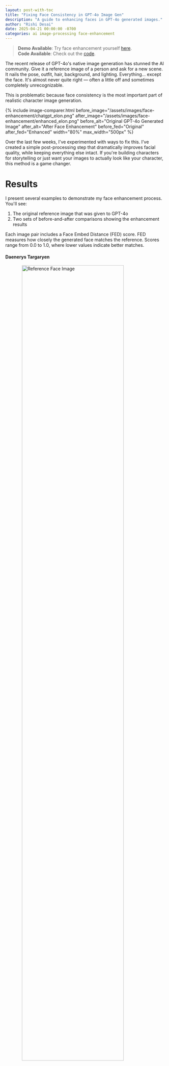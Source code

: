 ```yaml
---
layout: post-with-toc
title: "Fixing Face Consistency in GPT-4o Image Gen"
description: "A guide to enhancing faces in GPT-4o generated images."
author: "Rishi Desai"
date: 2025-04-21 00:00:00 -0700
categories: ai image-processing face-enhancement
---
```


> **Demo Available**: Try face enhancement yourself [here](https://huggingface.co/spaces/rdesai2/FaceEnhance).  
> **Code Available**: Check out the [code](https://github.com/RishiDesai/FaceEnhance).

The recent release of GPT-4o's native image generation has stunned the AI community. Give it a reference image of a person and ask for a new scene. It nails the pose, outfit, hair, background, and lighting. Everything… except the face. It's almost never quite right — often a little off and sometimes completely unrecognizable.

This is problematic because face consistency is the most important part of realistic character image generation.

{% include image-comparer.html 
  before_image="/assets/images/face-enhancement/chatgpt_elon.png"
  after_image="/assets/images/face-enhancement/enhanced_elon.png"
  before_alt="Original GPT-4o Generated Image"
  after_alt="After Face Enhancement"
  before_fed="Original"
  after_fed="Enhanced"
  width="80%"
  max_width="500px"
%}

Over the last few weeks, I've experimented with ways to fix this. I've created a simple post-processing step that dramatically improves facial quality, while keeping everything else intact. If you're building characters for storytelling or just want your images to actually look like your character, this method is a game changer. 

# Results
I present several examples to demonstrate my face enhancement process. You'll see:
1. The original reference image that was given to GPT-4o
2. Two sets of before-and-after comparisons showing the enhancement results

Each image pair includes a Face Embed Distance (FED) score. FED measures how closely the generated face matches the reference. Scores range from 0.0 to 1.0, where lower values indicate better matches.

#### Daenerys Targaryen

<img src="/assets/images/face-enhancement/dany_face.jpg" alt="Reference Face Image" style="width: 80%; max-width: 400px; display: block; margin: 0 auto;">

{% include image-comparer.html 
  before_image="/assets/images/face-enhancement/chatgpt_dany_1.png"
  after_image="/assets/images/face-enhancement/enhanced_dany_1.png"
  before_alt="Original GPT-4o Generated Image"
  after_alt="After Face Enhancement"
  before_fed="FED: 0.97"
  after_fed="FED: 0.56"
  width="80%"
  max_width="500px"
%}

{% include image-comparer.html 
  before_image="/assets/images/face-enhancement/chatgpt_dany_2.png"
  after_image="/assets/images/face-enhancement/enhanced_dany_2.png"
  before_alt="Original GPT-4o Generated Image"
  after_alt="After Face Enhancement"
  before_fed="FED: 0.89"
  after_fed="FED: 0.50"
  width="80%"
  max_width="500px"
%}

#### Timothée Chalamet

<img src="/assets/images/face-enhancement/timothee_face.jpg" alt="Reference Face Image" style="width: 80%; max-width: 400px; display: block; margin: 0 auto;">

{% include image-comparer.html 
  before_image="/assets/images/face-enhancement/chatgpt_tim_1.png"
  after_image="/assets/images/face-enhancement/enhanced_tim_1_.png"
  before_alt="Original GPT-4o Generated Image"
  after_alt="After Face Enhancement"
  before_fed="FED: 1.0"
  after_fed="FED: 0.36"
  width="80%"
  max_width="500px"
%}

{% include image-comparer.html 
  before_image="/assets/images/face-enhancement/chatgpt_tim_2.png"
  after_image="/assets/images/face-enhancement/enhanced_tim_2.png"
  before_alt="Original GPT-4o Generated Image"
  after_alt="After Face Enhancement"
  before_fed="FED: 0.77"
  after_fed="FED: 0.44"
  width="80%"
  max_width="500px"
%}

#### A Character Generated by Flux.1-dev

<div style="display: flex; justify-content: center; gap: 10px; margin: 20px 0;">
  <img src="/assets/images/face-enhancement/woman_body.png" alt="Full Body Image" style="width: 35%; max-width: 300px;">
  <img src="/assets/images/face-enhancement/woman_face.jpg" alt="Upscaled Face" style="width: 35%; max-width: 300px;">
</div>

{% include image-comparer.html 
  before_image="/assets/images/face-enhancement/chatgpt_woman_1.png"
  after_image="/assets/images/face-enhancement/enhanced_woman_1.png"
  before_alt="Original GPT-4o Generated Image (Face Embed Distance: 1.0)"
  after_alt="After Face Enhancement (Face Embed Distance: 0.75)"
  before_fed="FED: 1.0"
  after_fed="FED: 0.75"
  width="80%"
  max_width="500px"
%}

{% include image-comparer.html 
  before_image="/assets/images/face-enhancement/chatgpt_woman_2.png"
  after_image="/assets/images/face-enhancement/enhanced_woman_2.png"
  before_alt="Original GPT-4o Generated Image (Face Embed Distance: 1.0)"
  after_alt="After Face Enhancement (Face Embed Distance: 0.67)"
  before_fed="FED: 1.0"
  after_fed="FED: 0.67"
  width="80%"
  max_width="500px"
%}


# Face Enhancement
Malformed faces are a persistent challenge in image generation. Traditional face improvement methods are not effective:

- SDXL inpainting fails because it can't guarantee facial consistency when working with masked face regions.
- [ControlNet](https://github.com/lllyasviel/ControlNet) (any mode) struggles to maintain facial consistency.
- [ComfyUI](https://github.com/comfyanonymous/ComfyUI) custom nodes like [FaceDetailer](https://github.com/ltdrdata/ComfyUI-Impact-Pack) requires a reasonably formed face as a starting point.

Face swapping the target image's face with a reference face can be a great option, especially for front-facing images. However, it can struggle with facial expressions, varied perspectives, and lighting. Unlike face swapping, which replaces facial pixels directly, face enhancement regenerates the image with guided facial features via latent diffusion. This provides far more granular control over facial consistency.


#### Preprocessing
We need a high quality forward facing image of our character. [AutoCropFace](https://github.com/liusida/ComfyUI-AutoCropFaces) extracts and crops the face, but the image is blurry and needs upscaling. [ESRGAN](https://github.com/xinntao/ESRGAN) is a simple approach that provides a good balance of speed and fidelity. It won't introduce many new details like skin textures or hair styles. [fal.ai](https://fal.ai/models/fal-ai/esrgan) has a convenient endpoint for face upscaling.

{% include image-comparer.html 
  before_image="/assets/images/face-enhancement/woman_face_cropped.png"
  after_image="/assets/images/face-enhancement/woman_face.jpg"
  before_alt="Cropped Face Image"
  after_alt="Upscaled Face Image"
  before_fed="Original"
  after_fed="Upscaled"
  width="80%"
  max_width="400px"
%}

We also need a detailed image caption of the target image. GPT-4o is the best model for captioning, but it often refuses to caption images of people it recognizes. [Florence2](https://huggingface.co/microsoft/Florence-2-large) is the best open-source image caption model, and it never refuses to answer.

#### Face-Guided Image Generation Models
We turn towards image-to-image models that take a face image as input. The three leading Flux-based models are [PuLID-Flux](https://github.com/ToTheBeginning/PuLID), [IPAdapter](https://huggingface.co/XLabs-AI/flux-ip-adapter-v2), and [ACE++](https://ali-vilab.github.io/ACE_plus_page/). (We'll exclude [InfiniteYou](https://github.com/bytedance/InfiniteYou) because it's only just starting to be incorporated into the ComfyUI ecosystem.) All three models share a foundation, where they extract a face ID embedding using [InsightFace](https://github.com/deepinsight/insightface) and use it to guide the diffusion process to maintain facial consistency. PuLID-Flux is the best of the three; it uses contrastive learning to ensure the model preserves face identity without affecting the ability to follow the text prompt.

Note that Insightface is optimized for the faces of real people. It's often unable to detect faces in anime characters, cartoons, and non-human subjects. Hence, we'll only focus on photorealistic images of people.

While PuLID-Flux excels at generating new images from text prompts and a reference face, our task is different. We already have generated images, and we need to enhance their facial quality using our high-quality face reference.

<img src="/assets/images/face-enhancement/diagram.jpg" alt="Face Enhancement Pipeline Diagram" style="width: 100%; max-width: 550px; display: block; margin: 20px auto;">

#### Implementation
The [ComfyUI](https://github.com/comfyanonymous/ComfyUI) community provides an unobvious solution through the [ComfyUI-PuLID-Flux](https://github.com/balazik/ComfyUI-PuLID-Flux) custom node. While it's primarily intended as a PuLID-Flux wrapper, its implementation allows us to do much more. This node patches the forward pass of Flux to inject the face ID embeddings into the diffusion process. More specifically, it uses InsightFace and EVA-CLIP to detect the face and extract the face ID embedding, which is then injected into the diffusion process at specific steps. 

We can use the patched Flux model in arbitrary ways within ComfyUI because of the flexibility in model inputs and outputs (in contrast to HuggingFace's [diffusers](https://huggingface.co/docs/diffusers/en/index)). Hence, we can leverage it with tiled ControlNet to improve the face quality in any image. We set the positive prompt to our image caption to guide the ControlNet to regenerate the entire image, while enforcing facial consistency based on the reference face embedding. We keep the ControlNet strength high (0.8-1.0), so generation follows the control image strictly. The ID weight in PuLID controls the level of face ID preservation during generation. I found the sweet spot for ID weight between 0.6 and 0.8; values higher than 0.8 tend to smooth out facial expressions in the target image.

Although PuLID is a popular model in the ComfyUI community, I haven't seen it used in this particular way before. [Mickmumpitz's](https://x.com/mickmumpitz) Flux character consistency workflow is the first I've come across that utilizes ComfyUI-PuLID-Flux specifically for face enhancement. It served as a helpful reference point for building my own workflows.

#### A Metric for Face Quality
Let's quantify face quality. The [Face Analysis](https://github.com/cubiq/ComfyUI_FaceAnalysis) custom node is a simple yet robust option. It uses InsightFace to extract Face ID embeddings to compute the **Face Embed Distance (FED)**, the cosine distance between the reference image's and generated image's face embedding. It's scaled to be between 0 and 1.0, where lower values are better. Typically you would calculate the scores between three or four images of the same person to set a baseline value. Since we only have one reference image, we can only compare the relative scores between generated images, not their absolute values.

Face Embed Distance has limitations, as viewing angles and facial expressions lead to different face embeddings. Nevertheless, its simplicity and ease of use on ComfyUI makes it a great proxy for quality. 

#### Details on Productionizing
Productionizing complex ComfyUI workflows with dozens of custom nodes is non-trivial. I use the [ComfyUI-to-Python-Extension](https://github.com/pydn/ComfyUI-to-Python-Extension) to directly translate the workflow into a runnable Python script with the same custom node dependencies. Translating workflows into scripts is difficult, so I plan on discussing this topic in greater detail in a future post.

I attempted to replicate the entire ComfyUI workflow in Python using [diffusers](https://huggingface.co/docs/diffusers/en/index) but couldn't match ComfyUI's speed or quality. ComfyUI's strength lies in its custom node ecosystem, enabling complex model modifications and sampling procedures that are challenging to implement in mainstream Python frameworks. My efforts to use ComfyUI custom nodes as libraries with extensive monkey patching were also unsuccessful due to their deep integration with ComfyUI's backend.

My base model is [Flux.1-dev](https://huggingface.co/black-forest-labs/FLUX.1-dev), ControlNet is [Shakker-Labs ControlNet Union](https://huggingface.co/Shakker-Labs/FLUX.1-dev-ControlNet-Union-Pro), and PuLID model is [PuLID-Flux-v0.9.1](https://github.com/ToTheBeginning/PuLID). I'm running Flux at float16 precision on a single L40S GPU with 48 GB VRAM. Face-enhacement takes around 45 seconds provided the models are loaded into memory.

#### Parting Thoughts
GPT-4o's native image gen is incredibly powerful, but its struggle with facial consistency limits its use for applications like storytelling. By leveraging PuLID-FLux and ControlNet, we can easily enhance the face quality in photorealistic images without sacrifing the background, lighting, or other details. This is a helpful step in making GPT-4o a reliable tool for creating visually coherent, character-consistent images.
